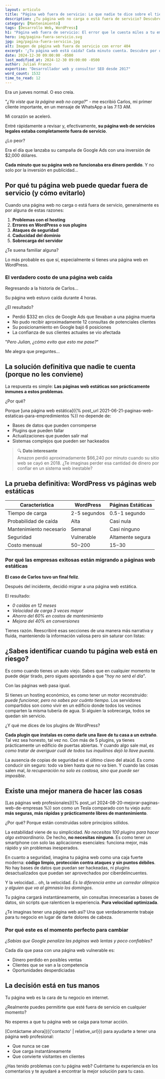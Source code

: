 ```yaml
---
layout: articulo
title: "Página web fuera de servicio: Lo que nadie te dice sobre el tiempo perdido"
description: ¿Tu página web no carga o está fuera de servicio? Descubre las causas reales y cómo evitar pérdidas millonarias por este error tan común en sitios web empresariales.
category: [Mantenimiento]
tags: [Desarrollo Web, WordPress]
h1: "Página web fuera de servicio: El error que le cuesta miles a tu empresa"
hero: img/pagina-fuera-servicio.svg
jpg: img/pagina-fuera-servicio.jpg
alt: Imagen de página web fuera de servicio con error 404
excerpt: '¿Tu página web está caída? Cada minuto cuenta. Descubre por qué sucede y cómo evitarlo definitivamente'
date: 2024-12-30 09:00:00 -0500
last_modified_at: 2024-12-30 09:00:00 -0500
author: Julian Franco
expertise: "Desarrollador web y consultor SEO desde 2017"
word_count: 1532
time_to_read: 12
---
```


Era un jueves normal. O eso creía.

"*¿Ya viste que la página web no carga?*" - me escribió Carlos, mi primer cliente importante, en un mensaje de WhatsApp a las 7:13 AM.

Mi corazón se aceleró.

Entré rápidamente a revisar y, efectivamente, **su página web de servicios legales estaba completamente fuera de servicio**.

¿Lo peor?

Era el día que lanzaba su campaña de Google Ads con una inversión de $2,000 dólares.

**Cada minuto que su página web no funcionaba era dinero perdido**. Y no solo por la inversión en publicidad...

## Por qué tu página web puede quedar fuera de servicio (y cómo evitarlo)

Cuando una página web no carga o está fuera de servicio, generalmente es por alguna de estas razones:

1. **Problemas con el hosting**
2. **Errores en WordPress o sus plugins**
3. **Ataques de seguridad**
4. **Caducidad del dominio**
5. **Sobrecarga del servidor**

¿Te suena familiar alguna?

Lo más probable es que sí, especialmente si tienes una página web en WordPress.

### El verdadero costo de una página web caída

Regresando a la historia de Carlos...

Su página web estuvo caída durante 4 horas.

¿El resultado?

- Perdió $332 en clics de Google Ads que llevaban a una página muerta
- No pudo recibir aproximadamente 12 consultas de potenciales clientes
- Su posicionamiento en Google bajó 6 posiciones
- La confianza de sus clientes actuales se vio afectada

"*Pero Julian, ¿cómo evito que esto me pase?*"

Me alegra que preguntes...

## La solución definitiva que nadie te cuenta (porque no les conviene)

La respuesta es simple: **Las páginas web estáticas son prácticamente inmunes a estos problemas**.

¿Por qué?

Porque [una página web estática]({% post_url 2021-06-21-paginas-web-estaticas-para-empredimientos %}) no depende de:

- Bases de datos que pueden corromperse
- Plugins que pueden fallar
- Actualizaciones que pueden salir mal
- Sistemas complejos que pueden ser hackeados

>🔍 **Dato interesante**  
>Amazon perdió aproximadamente $66,240 por minuto cuando su sitio web se cayó en 2018. ¿Te imaginas perder esa cantidad de dinero por confiar en un sistema web inestable?

## La prueba definitiva: WordPress vs páginas web estáticas

| Característica | WordPress | Páginas Estáticas |
|----------------|-----------|-------------------|
| Tiempo de carga | 2-5 segundos | 0.5-1 segundo |
| Probabilidad de caída | Alta | Casi nula |
| Mantenimiento necesario | Semanal | Casi ninguno |
| Seguridad | Vulnerable | Altamente segura |
| Costo mensual | $50-$200 | $15-$30 |

### Por qué las empresas exitosas están migrando a páginas web estáticas

**El caso de Carlos tuvo un final feliz**.

Después del incidente, decidió migrar a una página web estática.

El resultado:

- *0 caídas en 12 meses*
- *Velocidad de carga 3 veces mayor*
- *Ahorro del 60% en costos de mantenimiento*
- *Mejora del 40% en conversiones*

Tienes razón. Reescribiré esas secciones de una manera más narrativa y fluida, manteniendo la información valiosa pero sin saturar con listas:

## ¿Sabes identificar cuando tu página web está en riesgo?

Es como cuando tienes un auto viejo. Sabes que en cualquier momento te puede dejar tirado, pero sigues apostando a que "*hoy no será el día*".

Con las páginas web pasa igual.

Si tienes un hosting económico, es como tener un motor reconstruido: *puede funcionar, pero no sabes por cuánto tiempo*. Los servidores compartidos son como vivir en un edificio donde todos los vecinos comparten la misma tubería de agua. Si alguien la sobrecarga, todos se quedan sin servicio.

¿Y qué me dices de los plugins de WordPress?

**Cada plugin que instalas es como darle una llave de tu casa a un extraño**. Tal vez sea honesto, tal vez no. Con más de 5 plugins, ya tienes prácticamente un edificio de puertas abiertas. Y cuando algo sale mal, *es como tratar de averiguar cuál de todos tus inquilinos dejó la llave puesta*.

La ausencia de copias de seguridad es el último clavo del ataúd. Es como conducir sin seguro: todo va bien hasta que no va bien. Y cuando las cosas salen mal, *la recuperación no solo es costosa, sino que puede ser imposible*.

## Existe una mejor manera de hacer las cosas

[Las páginas web profesionales]({% post_url 2024-08-20-mejorar-paginas-web-de-empresas %}) son como un Tesla comparado con tu viejo auto: **más seguras, más rápidas y prácticamente libres de mantenimiento**.

¿Por qué? Porque están construidas sobre principios sólidos.

La estabilidad viene de su simplicidad. *No necesitas 100 plugins para hacer algo extraordinario*. De hecho, **no necesitas ninguno**. Es como tener un smartphone con solo las aplicaciones esenciales: funciona mejor, más rápido y sin problemas inesperados.

En cuanto a seguridad, imagina tu página web como una caja fuerte moderna: **código limpio, protección contra ataques y sin puntos débiles**. No hay bases de datos que puedan ser hackeadas, ni plugins desactualizados que puedan ser aprovechados por ciberdelincuentes.

Y la velocidad... oh, la velocidad. *Es la diferencia entre un corredor olímpico y alguien que va al gimnasio los domingos*.

Tu página cargará instantáneamente, sin consultas innecesarias a bases de datos, sin scripts que ralenticen la experiencia. **Pura velocidad optimizada**.

¿Te imaginas tener una página web así? Una que verdaderamente trabaje para tu negocio en lugar de darte dolores de cabeza.

### Por qué este es el momento perfecto para cambiar

*¿Sabías que Google penaliza las páginas web lentas y poco confiables?*

Cada día que pasa con una página web vulnerable es:
- Dinero perdido en posibles ventas
- Clientes que se van a la competencia
- Oportunidades desperdiciadas

## La decisión está en tus manos

Tu página web es la cara de tu negocio en internet.

¿Realmente puedes permitirte que esté fuera de servicio en cualquier momento?

No esperes a que tu página web se caiga para tomar acción.

[Contáctame ahora]({{'contacto' | relative_url}}) para ayudarte a tener una página web profesional:
- Que nunca se cae
- Que carga instantáneamente
- Que convierte visitantes en clientes

¿Has tenido problemas con tu página web? Cuéntame tu experiencia en los comentarios y te ayudaré a encontrar la mejor solución para tu caso.